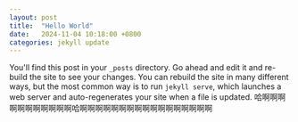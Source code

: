 ```yaml
---
layout: post
title:  "Hello World"
date:   2024-11-04 10:18:00 +0800
categories: jekyll update
---
```


You'll find this post in your `_posts` directory. Go ahead and edit it and re-build the site to see your changes. You can rebuild the site in many different ways, but the most common way is to run `jekyll serve`, which launches a web server and auto-regenerates your site when a file is updated.
哈啊啊啊啊啊啊啊啊啊啊啊哈啊啊啊啊啊啊啊啊啊啊啊啊啊啊啊啊啊

